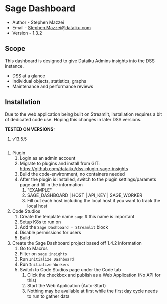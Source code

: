 # Sage Dashboard

* Author - Stephen Mazzei
* Email - <Stephen.Mazzei@dataiku.com>
* Version - 1.3.2

## Scope

This dashboard is designed to give Dataiku Admins insights into the DSS instance.

* DSS at a glance
* Individual objects, statistics, graphs
* Maintenance and performance reviews

## Installation

Due to the web application being built on Streamlit, installation requires a bit of dedicated code use. Hoping this changes in later DSS versions.

**TESTED ON VERSIONS:**
1. v13.5.5

##

1. Plugin
    1. Login as an admin account
    1. Migrate to plugins and install from GIT: https://github.com/dataiku/dss-plugin-sage-insights
    1. Build the code-environment, no containers needed
    1. After the plugin is installed, switch to the plugin settings/paramets page and fill in the information
        1. "EXAMPLE"
        1. SAGE_DASHBOARD | HOST | API_KEY | SAGE_WORKER
        1. Fill out each host including the local host if you want to track the local host
1. Code Studios
    1. Create the template name `sage` # this name is important
    1. Setup K8s to run on
    1. Add the `Sage Dashboard - Streamlit` block
    1. Disable permissions for users
    1. Build
1. Create the Sage Dashboard project based off 1.4.2 information
    1. Go to Macros
    1. Filter on `sage insights`
    1. Run `Initialize Dashboard`
    1. Run `Initialize Workers`
    1. Switch to Code Studios page under the Code tab
        1. Click the checkbox and publish as a Web Application (No API for this)
        1. Start the Web Application (Auto-Start)
        1. Nothing may be available at first while the first day cycle needs to run to gather data